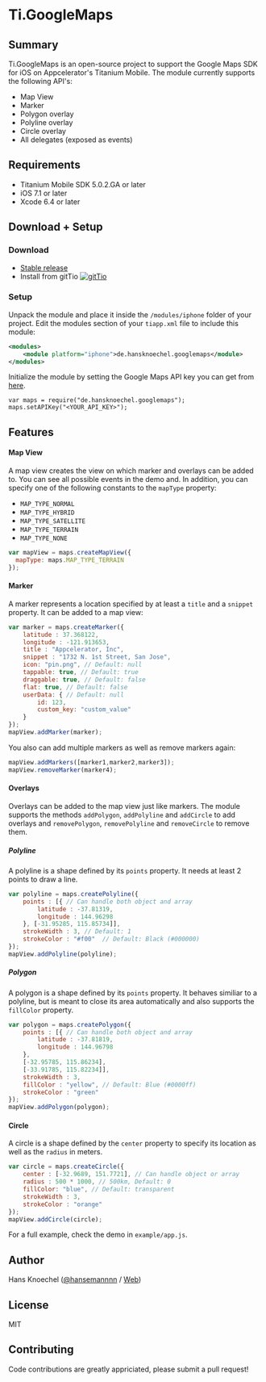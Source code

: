 # Ti.GoogleMaps

 Summary
---------------
Ti.GoogleMaps is an open-source project to support the Google Maps SDK for iOS on Appcelerator's Titanium Mobile. The module currently supports the following API's:
  - Map View
  - Marker
  - Polygon overlay
  - Polyline overlay
  - Circle overlay
  - All delegates (exposed as events)

Requirements
---------------
  - Titanium Mobile SDK 5.0.2.GA or later
  - iOS 7.1 or later
  - Xcode 6.4 or later

Download + Setup
---------------

### Download
  * [Stable release](https://github.com/hansemannn/Ti.GoogleMaps/releases)
  * Install from gitTio    [![gitTio](http://gitt.io/badge.png)](http://gitt.io/component/de.hansknoechel.googlemaps)

### Setup
Unpack the module and place it inside the ``/modules/iphone`` folder of your project.
Edit the modules section of your ``tiapp.xml`` file to include this module:
```xml
<modules>
    <module platform="iphone">de.hansknoechel.googlemaps</module>
</modules>
```
Initialize the module by setting the Google Maps API key you can get from [here](https://developers.google.com/maps/signup).
```javascriipt
var maps = require("de.hansknoechel.googlemaps");
maps.setAPIKey("<YOUR_API_KEY>");
```

Features
--------------------------------
#### Map View
A map view creates the view on which marker and overlays can be added to. You can see all possible events in the demo and. In addition, you can specify one of the following constants to the ``mapType`` property:
 - ``MAP_TYPE_NORMAL``
 - ``MAP_TYPE_HYBRID``
 - ``MAP_TYPE_SATELLITE``
 - ``MAP_TYPE_TERRAIN``
 - ``MAP_TYPE_NONE``
```javascript
var mapView = maps.createMapView({
  mapType: maps.MAP_TYPE_TERRAIN
});
```

#### Marker
A marker represents a location specified by at least a ``title`` and a ``snippet`` property. It can be added to a map view:

```javascript
var marker = maps.createMarker({
	latitude : 37.368122,
	longitude : -121.913653,
	title : "Appcelerator, Inc",
	snippet : "1732 N. 1st Street, San Jose",
	icon: "pin.png", // Default: null
	tappable: true, // Default: true
	draggable: true, // Default: false
	flat: true, // Default: false
	userData: { // Default: null
	    id: 123,
	    custom_key: "custom_value"
	}
});
mapView.addMarker(marker);
```

You also can add multiple markers as well as remove markers again:
```javascript
mapView.addMarkers([marker1,marker2,marker3]);
mapView.removeMarker(marker4);
```

#### Overlays
Overlays can be added to the map view just like markers. The module supports the methods ``addPolygon``, ``addPolyline`` and ``addCircle`` to add overlays and ``removePolygon``, ``removePolyline`` and ``removeCircle`` to remove them.

##### Polyline
A polyline is a shape defined by its ``points`` property. It needs at least 2 points to draw a line.

```javascript
var polyline = maps.createPolyline({
	points : [{ // Can handle both object and array
		latitude : -37.81319,
		longitude : 144.96298
	}, [-31.95285, 115.85734]],
	strokeWidth : 3, // Default: 1
	strokeColor : "#f00"  // Default: Black (#000000)
});
mapView.addPolyline(polyline);
```

##### Polygon
A polygon is a shape defined by its ``points`` property. It behaves similiar to a polyline, but is meant to close its area automatically and also supports the ``fillColor`` property.

```javascript
var polygon = maps.createPolygon({
	points : [{ // Can handle both object and array
		latitude : -37.81819,
		longitude : 144.96798
	},
	[-32.95785, 115.86234],
	[-33.91785, 115.82234]],
	strokeWidth : 3,
	fillColor : "yellow", // Default: Blue (#0000ff)
	strokeColor : "green"
});
mapView.addPolygon(polygon);
```

#### Circle
A circle is a shape defined by the ``center`` property to specify its location as well as the ``radius`` in meters.

```javascript
var circle = maps.createCircle({
	center : [-32.9689, 151.7721], // Can handle object or array
	radius : 500 * 1000, // 500km, Default: 0
	fillColor: "blue", // Default: transparent
	strokeWidth : 3,
	strokeColor : "orange"
});
mapView.addCircle(circle);
````

For a full example, check the demo in ```example/app.js```.

Author
---------------
Hans Knoechel ([@hansemannnn](https://twitter.com/hansemannnn) / [Web](http://hans-knoechel.de))

License
---------------
MIT

Contributing
---------------
Code contributions are greatly appriciated, please submit a pull request!
